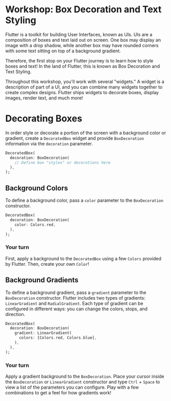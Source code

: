 # Workshop: Box Decoration and Text Styling

Flutter is a toolkit for building User Interfaces, known as UIs. UIs are a
composition of boxes and text laid out on screen. One box may display an image
with a drop shadow, while another box may have rounded corners with some text
sitting on top of a background gradient.

Therefore, the first stop on your Flutter journey is to learn how to style
boxes and text! In the land of Flutter, this is known as Box Decoration and Text
Styling.

Throughout this workshop, you'll work with several "widgets." A widget is a
description of part of a UI, and you can combine many widgets together to create
complex designs. Flutter ships widgets to decorate boxes, display images, render
text, and much more!

# Decorating Boxes

In order style or decorate a portion of the screen with a background color or 
gradient, create a `DecoratedBox` widget and provide `BoxDecoration` 
information via the `decoration` parameter.

```dart
DecoratedBox(
  decoration: BoxDecoration(
    // Define box "styles" or decorations here
  ),
);
```

## Background Colors

To define a background color, pass a `color` parameter to the `BoxDecoration`
constructor. 

```dart
DecoratedBox(
  decoration: BoxDecoration(
    color: Colors.red,
  ),
);
```

### Your turn

First, apply a background to the `DecoratedBox` using a few
`Colors` provided by Flutter. Then, create your own `Color`!

## Background Gradients

To define a background gradient, pass a `gradient` parameter to the
`BoxDecoration` constructor. Flutter includes two types of gradients:
`LinearGradient` and `RadialGradient`. Each type of gradient can be configured
in different ways: you can change the colors, stops, and direction.

```dart
DecoratedBox(
  decoration: BoxDecoration(
    gradient: LinearGradient(
      colors: [Colors.red, Colors.blue],
    ),
  ),
);
```

### Your turn

Apply a gradient background to the `BoxDecoration`. Place your cursor
inside the `BoxDecoration` or `LinearGradient` constructor and type `Ctrl` +
`Space` to view a list of the parameters you can configure. Play with a few
combinations to get a feel for how gradients work! 
